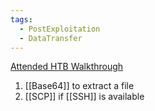 ```yaml
---
tags:
  - PostExploitation
  - DataTransfer
---
```



[Attended HTB Walkthrough](https://hackso.me/attended-htb-walkthrough/)


1. [[Base64]] to extract a file
2. [[SCP]] if [[SSH]] is available


